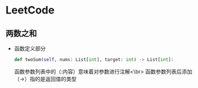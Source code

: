 # LeetCode
## 两数之和
* 函数定义部分
    
    ```Python
    def twoSum(self, nums: List[int], target: int) -> List[int]:
    ```
    函数参数列表中的（:内容）意味着对参数进行注解<\br>
    函数参数列表后添加（->）指的是返回值的类型

